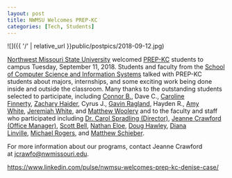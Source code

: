 ```yaml
---
layout: post
title: NWMSU Welcomes PREP-KC
categories: [Tech, Students]
---
```


![]({{ '/' | relative_url }}public/postpics/2018-09-12.jpg)

<div id="ember4322" class="ember-view">
<div class="reader-article-content" dir="ltr">
<div id="ember4322" class="ember-view">
<div class="reader-article-content" dir="ltr">
<div id="ember9988" class="ember-view">
<div class="reader-article-content" dir="ltr">
<p><a href="https://www.nwmissouri.edu/" target="_blank" rel="nofollow noopener">Northwest Missouri State University</a>&nbsp;welcomed&nbsp;<a href="http://www.prepkc.org/" target="_blank" rel="nofollow noopener">PREP-KC</a>&nbsp;students to campus Tuesday, September 11, 2018. Students and faculty from the&nbsp;<a href="http://www.nwmissouri.edu/csis/" target="_blank" rel="nofollow noopener">School of Computer Science and Information Systems</a>&nbsp;talked with PREP-KC students about majors, internships, and some exciting work being done inside and outside the classroom. Many thanks to the outstanding students selected to participate, including&nbsp;<a href="https://www.linkedin.com/in/connor-b-82b3b7a2/" target="_blank" rel="noopener">Connor B.</a>, Dave C.,&nbsp;<a href="https://www.linkedin.com/in/caroline-finnerty-b351b1170/" target="_blank" rel="noopener">Caroline Finnerty</a>,&nbsp;<a href="https://www.linkedin.com/in/zachary-haider-79811810a/" target="_blank" rel="noopener">Zachary Haider</a>, Cyrus J.,&nbsp;<a href="https://www.linkedin.com/in/gavin-ragland-0aa3a7106/" target="_blank" rel="noopener">Gavin Ragland</a>, Hayden R.,&nbsp;<a href="https://www.linkedin.com/in/amy-white-902b9314a/" target="_blank" rel="noopener">Amy White</a>,&nbsp;<a href="https://www.linkedin.com/in/jeremiah-white-62ab00a7/" target="_blank" rel="noopener">Jeremiah White</a>, and&nbsp;<a href="https://www.linkedin.com/in/matthew-woolery-95600b106/" target="_blank" rel="noopener">Matthew Woolery</a>&nbsp;and to the faculty and staff who participated including&nbsp;<a href="https://www.linkedin.com/in/carol-spradling-00590a49/" target="_blank" rel="noopener">Dr. Carol Spradling (Director)</a>,&nbsp;<a href="https://www.nwmissouri.edu/csis/directory/crawford.htm" target="_blank" rel="nofollow noopener">Jeanne Crawford (Office Manager)</a>,&nbsp;<a href="https://www.linkedin.com/in/scott-bell-136145a/" target="_blank" rel="noopener">Scott Bell</a>,&nbsp;<a href="https://www.nwmissouri.edu/csis/directory/eloe.htm" target="_blank" rel="nofollow noopener">Nathan Eloe</a>,&nbsp;<a href="https://www.linkedin.com/in/douglas-hawley-a142b513/" target="_blank" rel="noopener">Doug Hawley</a>,&nbsp;<a href="https://www.linkedin.com/in/diana-linville-2367215b/" target="_blank" rel="noopener">Diana Linville</a>,&nbsp;<a href="https://www.linkedin.com/in/michael-rogers-bb545b6a/" target="_blank" rel="noopener">Michael Rogers</a>, and&nbsp;<a href="https://www.nwmissouri.edu/csis/directory/schieber.htm" target="_blank" rel="nofollow noopener">Matthew Schieber</a>.</p>
<p>For more information about our programs, contact Jeanne Crawford at&nbsp;<a href="http://mailto:jcrawfo@nwmissouri.edu/" target="_blank" rel="nofollow noopener">jcrawfo@nwmissouri.edu</a>.</p>
</div>
</div>
</div>
</div>
</div>
</div>


<a href="https://www.linkedin.com/pulse/nwmsu-welcomes-prep-kc-denise-case/">https://www.linkedin.com/pulse/nwmsu-welcomes-prep-kc-denise-case/</a>